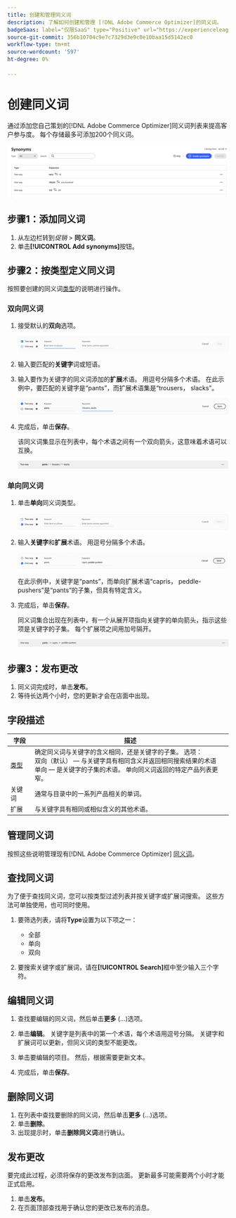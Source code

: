 ```yaml
---
title: 创建和管理同义词
description: 了解如何创建和管理 [!DNL Adobe Commerce Optimizer]的同义词。
badgeSaas: label="仅限SaaS" type="Positive" url="https://experienceleague.adobe.com/zh-hans/docs/commerce/user-guides/product-solutions" tooltip="仅适用于Adobe Commerce as a Cloud Service和Adobe Commerce Optimizer项目(Adobe管理的SaaS基础架构)。"
source-git-commit: 356b10704c9e7c7329d3e9c0e10baa15d5142ec0
workflow-type: tm+mt
source-wordcount: '597'
ht-degree: 0%

---
```


# 创建同义词

通过添加您自己策划的[!DNL Adobe Commerce Optimizer]同义词列表来提高客户参与度。 每个存储最多可添加200个同义词。

![同义词Workspace](../../assets/synonym-workspace.png)

## 步骤1：添加同义词

1. 从左边栏转到&#x200B;_促销_ > **同义词**。
1. 单击&#x200B;**[!UICONTROL Add synonyms]**&#x200B;按钮。

## 步骤2：按类型定义同义词

按照要创建的同义词[类型](type.md)的说明进行操作。

### 双向同义词

1. 接受默认的&#x200B;**双向**&#x200B;选项。

   ![添加双向同义词](../../assets/synonym-add-two-way.png)

1. 输入要匹配的&#x200B;**关键字**&#x200B;词或短语。
1. 输入要作为关键字的同义词添加的&#x200B;**扩展**&#x200B;术语。 用逗号分隔多个术语。
在此示例中，要匹配的关键字是“pants”，而扩展术语集是“trousers， slacks”。

   ![双向同义词示例](../../assets/synonym-add-two-way-example.png)

1. 完成后，单击&#x200B;**保存**。

   该同义词集显示在列表中，每个术语之间有一个双向箭头，这意味着术语可以互换。

   ![双向同义词](../../assets/synonym-two-way.png)

### 单向同义词

1. 单击&#x200B;**单向**&#x200B;同义词类型。

   ![添加单向同义词](../../assets/synonym-add-one-way.png)

1. 输入&#x200B;**关键字**&#x200B;和&#x200B;**扩展**&#x200B;术语。 用逗号分隔多个术语。

   ![单向同义词示例](../../assets/synonym-add-one-way-example.png)

   在此示例中，关键字是“pants”，而单向扩展术语“capris， peddle-pushers”是“pants”的子集，但具有特定含义。

1. 完成后，单击&#x200B;**保存**。

   同义词集合出现在列表中，有一个从展开项指向关键字的单向箭头，指示这些项是关键字的子集。 每个扩展项之间用加号隔开。

   ![单向同义词](../../assets/synonym-one-way.png)

## 步骤3：发布更改

1. 同义词完成时，单击&#x200B;**发布**。
1. 等待长达两个小时，您的更新才会在店面中出现。

## 字段描述

| 字段 | 描述 |
|--- |--- |
| [类型](type.md) | 确定同义词与关键字的含义相同，还是关键字的子集。 选项：<br />双向（默认） — 与关键字具有相同含义并返回相同搜索结果的术语<br />单向 — 是关键字的子集的术语。 单向同义词返回的特定产品列表更窄。 |
| 关键词 | 通常与目录中的一系列产品相关的单词。 |
| 扩展 | 与关键字具有相同或相似含义的其他术语。 |

## 管理同义词

按照这些说明管理现有[!DNL Adobe Commerce Optimizer] [同义词](overview.md)。

## 查找同义词

为了便于查找同义词，您可以按类型过滤列表并按关键字或扩展词搜索。 这些方法可单独使用，也可同时使用。

1. 要筛选列表，请将&#x200B;**Type**&#x200B;设置为以下项之一：

   - 全部
   - 单向
   - 双向

1. 要搜索关键字或扩展词，请在&#x200B;**[!UICONTROL Search]**&#x200B;框中至少输入三个字符。

## 编辑同义词

1. 查找要编辑的同义词，然后单击&#x200B;**更多** (...)选项。

1. 单击&#x200B;**编辑**。
关键字是列表中的第一个术语，每个术语用逗号分隔。 关键字和扩展词可以更新，但同义词的类型不能更改。
1. 单击要编辑的项目。 然后，根据需要更新文本。

1. 完成后，单击&#x200B;**保存**。

## 删除同义词

1. 在列表中查找要删除的同义词，然后单击&#x200B;**更多** (...)选项。
1. 单击&#x200B;**删除**。
1. 出现提示时，单击&#x200B;**删除同义词**&#x200B;进行确认。

## 发布更改

要完成此过程，必须将保存的更改发布到店面。 更新最多可能需要两个小时才能正式启用。

1. 单击&#x200B;**发布**。
1. 在页面顶部查找用于确认您的更改已发布的消息。
